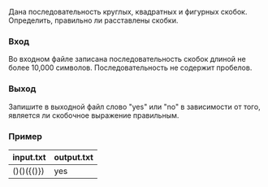 Дана последовательность круглых, квадратных и фигурных скобок. Определить, правильно ли расставлены скобки.

### Вход
Во входном файле записана последовательность скобок длиной не более 10,000 символов. Последовательность не содержит пробелов.

### Выход
Запишите  в выходной файл слово "yes" или "no" в зависимости от того, является ли скобочное выражение правильным.

### Пример
| input.txt  | output.txt |
|------------|------------|
| ()()({()}) |    yes     |
